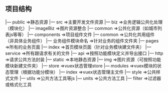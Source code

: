 ## 项目结构
|— public         =>静态资源
|— src            =>主要开发文件资源
    |— biz             =>业务逻辑公共化处理（模块化）
        |— imageBiz             =>图片资源整合
    |— common          =>公共化资源（如城市列表js等等）
    |— components      =>项目组件文件
        |— common               =>公共化共用组件（非具体业务组件）
        |— 业务组件模块命名      =>针对业务的组件文件夹
    |— pages           =>所有的业务页面
        |— index                =>首页模块页面（针对业务模块建文件夹）
    |— service         =>所有跟请求有关的文件
        |— api                  =>按照功能模块定义并导出接口
        |— http                 =>请求公共方法封装
    |— static          =>本地静态资源
        |— img                  =>图片资源（可按照功能模块新建文件夹）
    |— store           =>vuex状态管理store
        |— modules              =>vuex模块的状态管理（根据功能分模块）
        |— index                =>vuex状态管理主文件
    |— style           =>公共样式文件
    |— utils           =>公共方法工具等js
        |— units                =>公共方法工具
        |— filter               =>过滤器或格式化工具